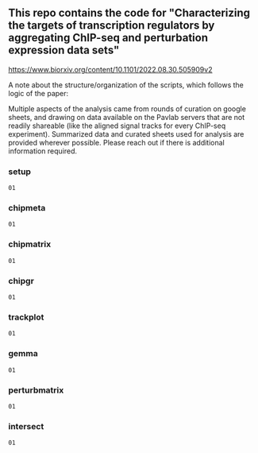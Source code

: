 ## This repo contains the code for "Characterizing the targets of transcription regulators by aggregating ChIP-seq and perturbation expression data sets"
https://www.biorxiv.org/content/10.1101/2022.08.30.505909v2


A note about the structure/organization of the scripts, which follows the logic of the paper:

Multiple aspects of the analysis came from rounds of curation on google sheets, and drawing on data
available on the Pavlab servers that are not readily shareable (like the aligned signal tracks
for every ChIP-seq experiment). Summarized data and curated sheets used for analysis are provided 
wherever possible. Please reach out if there is additional information required.


### setup

````
01
````


### chipmeta

```
01
```

### chipmatrix

```
01
```

### chipgr

```
01
```

### trackplot

```
01
````

### gemma

```
01
```

### perturbmatrix

```
01
```

### intersect
```
01
```
